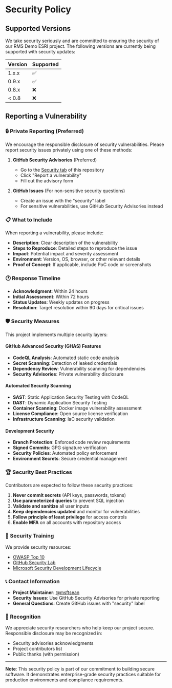 # Security Policy

## Supported Versions

We take security seriously and are committed to ensuring the security of our RMS Demo ESRI project. The following versions are currently being supported with security updates:

| Version | Supported          |
| ------- | ------------------ |
| 1.x.x   | :white_check_mark: |
| 0.9.x   | :white_check_mark: |
| 0.8.x   | :x:                |
| < 0.8   | :x:                |

## Reporting a Vulnerability

### 🔒 Private Reporting (Preferred)

We encourage the responsible disclosure of security vulnerabilities. Please report security issues privately using one of these methods:

1. **GitHub Security Advisories** (Preferred)
   - Go to the [Security tab](https://github.com/msftsean/rms-demo-esri/security) of this repository
   - Click "Report a vulnerability"
   - Fill out the advisory form

2. **GitHub Issues** (For non-sensitive security questions)
   - Create an issue with the "security" label
   - For sensitive vulnerabilities, use GitHub Security Advisories instead

### 📋 What to Include

When reporting a vulnerability, please include:

- **Description**: Clear description of the vulnerability
- **Steps to Reproduce**: Detailed steps to reproduce the issue
- **Impact**: Potential impact and severity assessment
- **Environment**: Version, OS, browser, or other relevant details
- **Proof of Concept**: If applicable, include PoC code or screenshots

### 🕐 Response Timeline

- **Acknowledgment**: Within 24 hours
- **Initial Assessment**: Within 72 hours  
- **Status Updates**: Weekly updates on progress
- **Resolution**: Target resolution within 90 days for critical issues

### 🛡️ Security Measures

This project implements multiple security layers:

#### GitHub Advanced Security (GHAS) Features
- **CodeQL Analysis**: Automated static code analysis
- **Secret Scanning**: Detection of leaked credentials
- **Dependency Review**: Vulnerability scanning for dependencies
- **Security Advisories**: Private vulnerability disclosure

#### Automated Security Scanning
- **SAST**: Static Application Security Testing with CodeQL
- **DAST**: Dynamic Application Security Testing
- **Container Scanning**: Docker image vulnerability assessment
- **License Compliance**: Open source license verification
- **Infrastructure Scanning**: IaC security validation

#### Development Security
- **Branch Protection**: Enforced code review requirements
- **Signed Commits**: GPG signature verification
- **Security Policies**: Automated policy enforcement
- **Environment Secrets**: Secure credential management

### 🏆 Security Best Practices

Contributors are expected to follow these security practices:

1. **Never commit secrets** (API keys, passwords, tokens)
2. **Use parameterized queries** to prevent SQL injection
3. **Validate and sanitize** all user inputs
4. **Keep dependencies updated** and monitor for vulnerabilities
5. **Follow principle of least privilege** for access controls
6. **Enable MFA** on all accounts with repository access

### 🎯 Security Training

We provide security resources:
- [OWASP Top 10](https://owasp.org/www-project-top-ten/)
- [GitHub Security Lab](https://securitylab.github.com/)
- [Microsoft Security Development Lifecycle](https://www.microsoft.com/en-us/securityengineering/sdl)

### 📞 Contact Information

- **Project Maintainer**: [@msftsean](https://github.com/msftsean)
- **Security Issues**: Use GitHub Security Advisories for private reporting
- **General Questions**: Create GitHub issues with "security" label

### 🏅 Recognition

We appreciate security researchers who help keep our project secure. Responsible disclosure may be recognized in:
- Security advisories acknowledgments
- Project contributors list  
- Public thanks (with permission)

---

**Note**: This security policy is part of our commitment to building secure software. It demonstrates enterprise-grade security practices suitable for production environments and compliance requirements.
